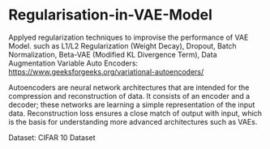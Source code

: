 # Regularisation-in-VAE-Model
Applyed regularization techniques to improvise the performance of VAE Model. such as L1/L2 Regularization (Weight Decay), Dropout, Batch Normalization, Beta-VAE (Modified KL Divergence Term), Data Augmentation
Variable Auto Encoders: https://www.geeksforgeeks.org/variational-autoencoders/

Autoencoders are neural network architectures that are intended for the compression and reconstruction of data. It consists of an encoder and a decoder; these networks are learning a simple representation of the input data. Reconstruction loss ensures a close match of output with input, which is the basis for understanding more advanced architectures such as VAEs.


Dataset: CIFAR 10 Dataset
